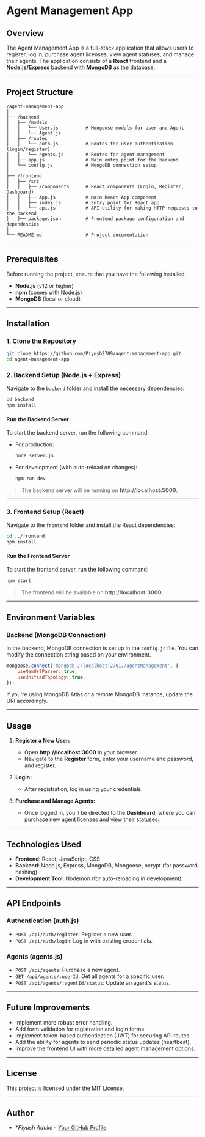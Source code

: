 
# Agent Management App

## Overview
The Agent Management App is a full-stack application that allows users to register, log in, purchase agent licenses, view agent statuses, and manage their agents. The application consists of a **React** frontend and a **Node.js/Express** backend with **MongoDB** as the database.

---

## Project Structure

```
/agent-management-app
│
├── /backend
│   ├── /models
│   │   └── User.js          # Mongoose models for User and Agent
│   │   └── Agent.js
│   ├── /routes
│   │   └── auth.js          # Routes for user authentication (login/register)
│   │   └── agents.js        # Routes for agent management
│   ├── app.js               # Main entry point for the backend
│   └── config.js            # MongoDB connection setup
│
├── /frontend
│   ├── /src
│   │   ├── /components      # React components (Login, Register, Dashboard)
│   │   ├── App.js           # Main React App component
│   │   ├── index.js         # Entry point for React app
│   │   └── api.js           # API utility for making HTTP requests to the backend
│   ├── package.json         # Frontend package configuration and dependencies
│
└── README.md                # Project documentation
```

---

## Prerequisites

Before running the project, ensure that you have the following installed:
- **Node.js** (v12 or higher)
- **npm** (comes with Node.js)
- **MongoDB** (local or cloud)

---

## Installation

### 1. Clone the Repository
```bash
git clone https://github.com/Piyush2709/agent-management-app.git
cd agent-management-app
```

### 2. Backend Setup (Node.js + Express)

Navigate to the `backend` folder and install the necessary dependencies:

```bash
cd backend
npm install
```

#### Run the Backend Server
To start the backend server, run the following command:
- For production: 
  ```bash
  node server.js
  ```
- For development (with auto-reload on changes):
  ```bash
  npm run dev
  ```

> The backend server will be running on **http://localhost:5000**.

---

### 3. Frontend Setup (React)

Navigate to the `frontend` folder and install the React dependencies:

```bash
cd ../frontend
npm install
```

#### Run the Frontend Server
To start the frontend server, run the following command:

```bash
npm start
```

> The frontend will be available on **http://localhost:3000**.

---

## Environment Variables

### Backend (MongoDB Connection)
In the backend, MongoDB connection is set up in the `config.js` file. You can modify the connection string based on your environment.

```javascript
mongoose.connect('mongodb://localhost:27017/agentManagement', {
    useNewUrlParser: true,
    useUnifiedTopology: true,
});
```

If you're using MongoDB Atlas or a remote MongoDB instance, update the URI accordingly.

---

## Usage

1. **Register a New User:**
   - Open **http://localhost:3000** in your browser.
   - Navigate to the **Register** form, enter your username and password, and register.

2. **Login:**
   - After registration, log in using your credentials.

3. **Purchase and Manage Agents:**
   - Once logged in, you’ll be directed to the **Dashboard**, where you can purchase new agent licenses and view their statuses.

---

## Technologies Used

- **Frontend**: React, JavaScript, CSS
- **Backend**: Node.js, Express, MongoDB, Mongoose, bcrypt (for password hashing)
- **Development Tool**: Nodemon (for auto-reloading in development)

---

## API Endpoints

### Authentication (auth.js)
- `POST /api/auth/register`: Register a new user.
- `POST /api/auth/login`: Log in with existing credentials.

### Agents (agents.js)
- `POST /api/agents`: Purchase a new agent.
- `GET /api/agents/:userId`: Get all agents for a specific user.
- `POST /api/agents/:agentId/status`: Update an agent's status.

---

## Future Improvements
- Implement more robust error handling.
- Add form validation for registration and login forms.
- Implement token-based authentication (JWT) for securing API routes.
- Add the ability for agents to send periodic status updates (heartbeat).
- Improve the frontend UI with more detailed agent management options.

---

## License
This project is licensed under the MIT License.

---

## Author
- **Piyush Adake* - [Your GitHub Profile](https://github.com/Piyush2709)
